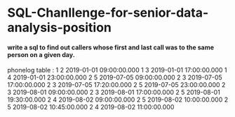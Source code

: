 # SQL-Chanllenge-for-senior-data-analysis-position
#### write a sql to find out callers whose first and last call was to the same person on a given day.


phonelog table :
1	2	2019-01-01 09:00:00.000
1	3	2019-01-01 17:00:00.000
1	4	2019-01-01 23:00:00.000
2	5	2019-07-05 09:00:00.000
2	3	2019-07-05 17:00:00.000
2	3	2019-07-05 17:20:00.000
2	5	2019-07-05 23:00:00.000
2	3	2019-08-01 09:00:00.000
2	3	2019-08-01 17:00:00.000
2	5	2019-08-01 19:30:00.000
2	4	2019-08-02 09:00:00.000
2	5	2019-08-02 10:00:00.000
2	5	2019-08-02 10:45:00.000
2	4	2019-08-02 11:00:00.000
